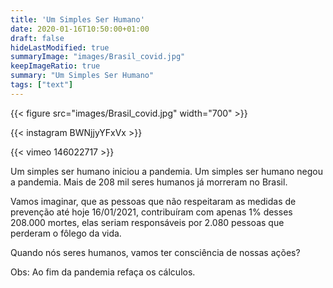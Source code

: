 ```yaml
---
title: 'Um Simples Ser Humano'
date: 2020-01-16T10:50:00+01:00
draft: false
hideLastModified: true
summaryImage: "images/Brasil_covid.jpg"
keepImageRatio: true
summary: "Um Simples Ser Humano"
tags: ["text"]
---
```


{{< figure src="images/Brasil_covid.jpg" width="700" >}}

{{< instagram BWNjjyYFxVx >}}

{{< vimeo 146022717 >}}

Um simples ser humano iniciou a pandemia.
Um simples ser humano negou a pandemia.
Mais de 208 mil seres humanos já morreram no Brasil. 

Vamos imaginar, que as pessoas que não respeitaram
as medidas de prevenção até hoje 16/01/2021, contribuíram com apenas 1%
desses 208.000 mortes, elas seriam responsáveis por 2.080 pessoas que perderam o fôlego da vida.

Quando nós seres humanos, vamos ter consciência de nossas ações?

Obs: Ao fim da pandemia refaça os cálculos.
